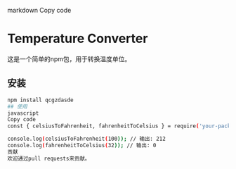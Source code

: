 markdown
Copy code
# Temperature Converter

这是一个简单的npm包，用于转换温度单位。

## 安装

```bash
npm install qcgzdasde
## 使用
javascript
Copy code
const { celsiusToFahrenheit, fahrenheitToCelsius } = require('your-package-name');

console.log(celsiusToFahrenheit(100)); // 输出: 212
console.log(fahrenheitToCelsius(32)); // 输出: 0
贡献
欢迎通过pull requests来贡献。
